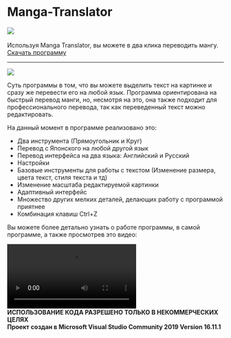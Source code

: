 
# Manga-Translator
[<img src="https://img.shields.io/badge/English-EN-blue">](https://github.com/AntonRls/Manga-Translator/blob/main/README.md)<br><br>
Используя Manga Translator, вы можете в два клика переводить мангу. <a href="https://disk.yandex.ru/d/405kyS7rO1YVMQ">Скачать программу</a>
<hr/>
<img src="https://user-images.githubusercontent.com/74132592/140647403-7c8b03ac-a81f-4927-8334-e4dcf6ea81d3.png">
<br>

Суть программы в том, что вы можете выделить текст на картинке и сразу же перевести его на любой язык.  Программа ориентирована на быстрый перевод манги, но, несмотря на это, она также подходит для профессионального перевода, так как переведенный текст можно редактировать.

 На данный момент в программе реализовано это:
 <ul>
<li>Два инструмента (Прямоугольник и Круг)
<li>Перевод с Японского на любой другой язык
<li>Перевод интерфейса на два языка: Английский и Русский
<li>Настройки
<li>Базовые инструменты для работы с текстом (Изменение размера, цвета текст, стиля текста и тд)
<li>Изменение масштаба редактируемой картинки
<li>Адаптивный интерфейс
<li>Множество других мелких деталей, делающих работу с программой приятнее 
<li>Комбинация клавиш Ctrl+Z
</ul>

Вы можете более детально узнать о работе программы, в самой программе, а также просмотрев это видео:

<video src="https://user-images.githubusercontent.com/74132592/140648787-9ca97d71-ca0c-4177-8583-fe1f94d3b2d5.mp4" ></video>
 <br>
 **ИСПОЛЬЗОВАНИЕ КОДА РАЗРЕШЕНО ТОЛЬКО В НЕКОММЕРЧЕСКИХ ЦЕЛЯХ**
<br>**Проект создан в Microsoft Visual Studio Community 2019
Version 16.11.1**

